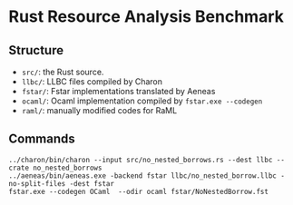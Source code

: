 # Rust Resource Analysis Benchmark

## Structure

- `src/`: the Rust source.
- `llbc/`: LLBC files compiled by Charon
- `fstar/`: Fstar implementations translated by Aeneas
- `ocaml/`: Ocaml implementation compiled by `fstar.exe --codegen`
- `raml/`: manually modified codes for RaML

## Commands

```
../charon/bin/charon --input src/no_nested_borrows.rs --dest llbc --crate no_nested_borrows  
../aeneas/bin/aeneas.exe -backend fstar llbc/no_nested_borrow.llbc -no-split-files -dest fstar 
fstar.exe --codegen OCaml  --odir ocaml fstar/NoNestedBorrow.fst   
```